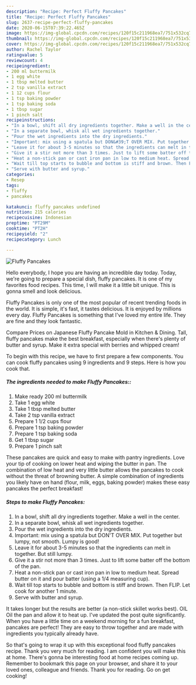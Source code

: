```yaml
---
description: "Recipe: Perfect Fluffy Pancakes"
title: "Recipe: Perfect Fluffy Pancakes"
slug: 2637-recipe-perfect-fluffy-pancakes
date: 2020-06-15T07:39:22.465Z
image: https://img-global.cpcdn.com/recipes/120f15c211968ea7/751x532cq70/fluffy-pancakes-recipe-main-photo.jpg
thumbnail: https://img-global.cpcdn.com/recipes/120f15c211968ea7/751x532cq70/fluffy-pancakes-recipe-main-photo.jpg
cover: https://img-global.cpcdn.com/recipes/120f15c211968ea7/751x532cq70/fluffy-pancakes-recipe-main-photo.jpg
author: Rachel Taylor
ratingvalue: 5
reviewcount: 4
recipeingredient:
- 200 ml buttermilk
- 1 egg white
- 1 tbsp melted butter
- 2 tsp vanilla extract
- 1 12 cups flour
- 1 tsp baking powder
- 1 tsp baking soda
- 1 tbsp sugar
- 1 pinch salt
recipeinstructions:
- "In a bowl, shift all dry ingredients together. Make a well in the center."
- "In a separate bowl, whisk all wet ingredients together."
- "Pour the wet ingredients into the dry ingredients."
- "Important: mix using a spatula but DON&#39;T OVER MIX. Put together but lumpy, not smooth. Lumpy is good!"
- "Leave it for about 3-5 minutes so that the ingredients can melt in together. But still lumpy."
- "Give it a stir not more than 3 times. Just to lift some batter off the bottom of the pan."
- "Heat a non-stick pan or cast iron pan in low to medium heat. Spread butter on it and pour batter (using a 1/4 measuring cup)."
- "Wait till top starts to bubble and bottom is stiff and brown. Then FLIP. Let cook for another 1 minute."
- "Serve with butter and syrup."
categories:
- Resep
tags:
- fluffy
- pancakes

katakunci: fluffy pancakes undefined
nutrition: 215 calories
recipecuisine: Indonesian
preptime: "PT29M"
cooktime: "PT2H"
recipeyield: "2"
recipecategory: Lunch

---
```



![Fluffy Pancakes](https://img-global.cpcdn.com/recipes/120f15c211968ea7/751x532cq70/fluffy-pancakes-recipe-main-photo.jpg)

Hello everybody, I hope you are having an incredible day today. Today, we're going to prepare a special dish, fluffy pancakes. It is one of my favorites food recipes. This time, I will make it a little bit unique. This is gonna smell and look delicious.

Fluffy Pancakes is only one of the most popular of recent trending foods in the world. It is simple, it's fast, it tastes delicious. It is enjoyed by millions every day. Fluffy Pancakes is something that I've loved my entire life. They are fine and they look fantastic.

Compare Prices on Japanese Fluffy Pancake Mold in Kitchen &amp; Dining. Tall, fluffy pancakes make the best breakfast, especially when there&#39;s plenty of butter and syrup. Make it extra special with berries and whipped cream!


To begin with this recipe, we have to first prepare a few components. You can cook fluffy pancakes using 9 ingredients and 9 steps. Here is how you cook that.

##### The ingredients needed to make Fluffy Pancakes::

1. Make ready 200 ml buttermilk
1. Take 1 egg white
1. Take 1 tbsp melted butter
1. Take 2 tsp vanilla extract
1. Prepare 1 1/2 cups flour
1. Prepare 1 tsp baking powder
1. Prepare 1 tsp baking soda
1. Get 1 tbsp sugar
1. Prepare 1 pinch salt


These pancakes are quick and easy to make with pantry ingredients. Love your tip of cooking on lower heat and wiping the butter in pan. The combination of low heat and very little butter allows the pancakes to cook without the threat of browning butter. A simple combination of ingredients you likely have on hand (flour, milk, eggs, baking powder) makes these easy pancakes the perfect breakfast! 

##### Steps to make Fluffy Pancakes:

1. In a bowl, shift all dry ingredients together. Make a well in the center.
1. In a separate bowl, whisk all wet ingredients together.
1. Pour the wet ingredients into the dry ingredients.
1. Important: mix using a spatula but DON&#39;T OVER MIX. Put together but lumpy, not smooth. Lumpy is good!
1. Leave it for about 3-5 minutes so that the ingredients can melt in together. But still lumpy.
1. Give it a stir not more than 3 times. Just to lift some batter off the bottom of the pan.
1. Heat a non-stick pan or cast iron pan in low to medium heat. Spread butter on it and pour batter (using a 1/4 measuring cup).
1. Wait till top starts to bubble and bottom is stiff and brown. Then FLIP. Let cook for another 1 minute.
1. Serve with butter and syrup.


It takes longer but the results are better (a non-stick skillet works best). OIL Oil the pan and allow it to heat up. I&#39;ve updated the post quite significantly. When you have a little time on a weekend morning for a fun breakfast, pancakes are perfect! They are easy to throw together and are made with ingredients you typically already have. 

So that's going to wrap it up with this exceptional food fluffy pancakes recipe. Thank you very much for reading. I am confident you will make this at home. There's gonna be interesting food at home recipes coming up. Remember to bookmark this page on your browser, and share it to your loved ones, colleague and friends. Thank you for reading. Go on get cooking!
